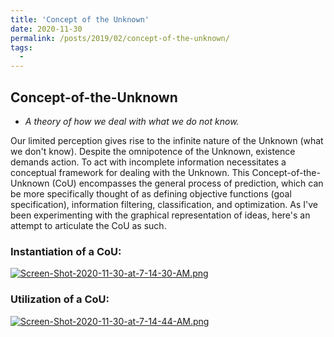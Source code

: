 ```yaml
---
title: 'Concept of the Unknown'
date: 2020-11-30
permalink: /posts/2019/02/concept-of-the-unknown/
tags:
  -
---
```

## Concept-of-the-Unknown
* _A theory of how we deal with what we do not know._

Our limited perception gives rise to the infinite nature of the Unknown (what we don't know). Despite the omnipotence of the Unknown, existence demands action. To act with incomplete information necessitates a conceptual framework for dealing with the Unknown. This Concept-of-the-Unknown (CoU) encompasses the general process of prediction, which can be more specifically thought of as defining objective functions (goal specification), information filtering, classification, and optimization. As I've been experimenting with the graphical representation of ideas, here's an attempt to articulate the CoU as such. 


### Instantiation of a CoU:

[![Screen-Shot-2020-11-30-at-7-14-30-AM.png](https://i.postimg.cc/brZck3Tn/Screen-Shot-2020-11-30-at-7-14-30-AM.png)](https://postimg.cc/bSfBj04Y)


### Utilization of a CoU:

[![Screen-Shot-2020-11-30-at-7-14-44-AM.png](https://i.postimg.cc/q77TpJ3Q/Screen-Shot-2020-11-30-at-7-14-44-AM.png)](https://postimg.cc/9DsSpj1q)
